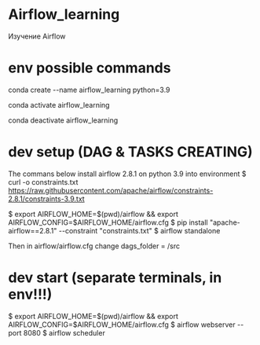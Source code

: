 # Airflow_learning
Изучение Airflow

# env possible commands
conda create --name airflow_learning python=3.9

conda activate airflow_learning

conda deactivate airflow_learning


# dev setup (DAG & TASKS CREATING)
The commans below install airflow 2.8.1 on python 3.9 into environment
$ curl -o constraints.txt https://raw.githubusercontent.com/apache/airflow/constraints-2.8.1/constraints-3.9.txt

$ export AIRFLOW_HOME=$(pwd)/airflow && export AIRFLOW_CONFIG=$AIRFLOW_HOME/airflow.cfg
$ pip install "apache-airflow==2.8.1" --constraint "constraints.txt"
$ airflow standalone

Then in airflow/airflow.cfg change dags_folder = <pwd command output>/src

# dev start (separate terminals, in env!!!)
$ export AIRFLOW_HOME=$(pwd)/airflow && export AIRFLOW_CONFIG=$AIRFLOW_HOME/airflow.cfg
$ airflow webserver --port 8080
$ airflow scheduler
